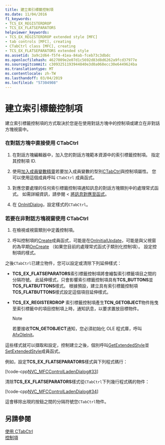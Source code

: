 ```yaml
---
title: 建立索引標籤控制項
ms.date: 11/04/2016
f1_keywords:
- TCS_EX_REGISTERDROP
- TCS_EX_FLATSEPARATORS
helpviewer_keywords:
- TCS_EX_REGISTERDROP extended style [MFC]
- tab controls [MFC], creating
- CTabCtrl class [MFC], creating
- TCS_EX_FLATSEPARATORS extended style
ms.assetid: 3a9c2d64-f5f4-41ea-84ab-fceb73c3dbdc
ms.openlocfilehash: 4627009e2e07d1c5692d83d8d6262a9fcd37977e
ms.sourcegitcommit: c3093251193944840e3d0a068ecc30e6449624ba
ms.translationtype: MT
ms.contentlocale: zh-TW
ms.lasthandoff: 03/04/2019
ms.locfileid: "57304908"
---
```

# <a name="creating-the-tab-control"></a>建立索引標籤控制項

建立索引標籤控制項的方式取決於您是在使用對話方塊中的控制項或建立在非對話方塊視窗中。

### <a name="to-use-ctabctrl-directly-in-a-dialog-box"></a>在對話方塊中直接使用 CTabCtrl

1. 在對話方塊編輯器中，加入您的對話方塊範本資源中的索引標籤控制項。 指定其控制項 ID.

1. 使用[加入成員變數精靈](../ide/adding-a-member-variable-visual-cpp.md)若要加入成員變數的型別[CTabCtrl](../mfc/reference/ctabctrl-class.md)與控制項屬性。 您可以使用這個成員呼叫 `CTabCtrl` 成員函式。

1. 對應您要處理的任何索引標籤控制項通知訊息的對話方塊類別中的處理常式函式。 如需詳細資訊，請參閱 <<c0> [ 將訊息對應至函式](../mfc/reference/mapping-messages-to-functions.md)。

1. 在  [OnInitDialog](../mfc/reference/cdialog-class.md#oninitdialog)，設定樣式的`CTabCtrl`。

### <a name="to-use-ctabctrl-in-a-nondialog-window"></a>若要在非對話方塊視窗使用 CTabCtrl

1. 在檢視或視窗類別中定義控制項。

1. 呼叫控制項的[Create](../mfc/reference/ctabctrl-class.md#create)成員函式，可能是在[OnInitialUpdate](../mfc/reference/cview-class.md#oninitialupdate)，可能是與父視窗的為早期[OnCreate](../mfc/reference/cwnd-class.md#oncreate) （如果您目前的處理常式函式子類別化控制項）。 設定控制項的樣式。

之後`CTabCtrl`已建立物件，您可以設定或清除下列延伸樣式：

- **TCS_EX_FLATSEPARATORS**索引標籤控制項將會繪製索引標籤項目之間的分隔符號。 此延伸樣式，只會影響索引標籤控制項具有**TCS_BUTTONS**並**TCS_FLATBUTTONS**樣式。 根據預設，建立具有索引標籤控制項**TCS_FLATBUTTONS**樣式設定這個項目延伸樣式。

- **TCS_EX_REGISTERDROP**  索引標籤控制項產生**TCN_GETOBJECT**物件拖曳至索引標籤中的項目控制項上時，通知訊息，以要求置放目標物件。

    > [!NOTE]
    >  若要接收**TCN_GETOBJECT**通知，您必須初始化 OLE 程式庫，呼叫[AfxOleInit](../mfc/reference/ole-initialization.md#afxoleinit)。

這些樣式就可以擷取和設定，控制建立之後，個別呼叫[GetExtendedStyle](../mfc/reference/ctabctrl-class.md#getextendedstyle)並[SetExtendedStyle](../mfc/reference/ctabctrl-class.md#setextendedstyle)成員函式。

例如，設定**TCS_EX_FLATSEPARATORS**樣式與下列程式碼行：

[!code-cpp[NVC_MFCControlLadenDialog#33](../mfc/codesnippet/cpp/creating-the-tab-control_1.cpp)]

清除**TCS_EX_FLATSEPARATORS**樣式從`CTabCtrl`下列幾行程式碼的物件：

[!code-cpp[NVC_MFCControlLadenDialog#34](../mfc/codesnippet/cpp/creating-the-tab-control_2.cpp)]

這會移除出現的按鈕之間的分隔符號您`CTabCtrl`物件。

## <a name="see-also"></a>另請參閱

[使用 CTabCtrl](../mfc/using-ctabctrl.md)<br/>
[控制項](../mfc/controls-mfc.md)
